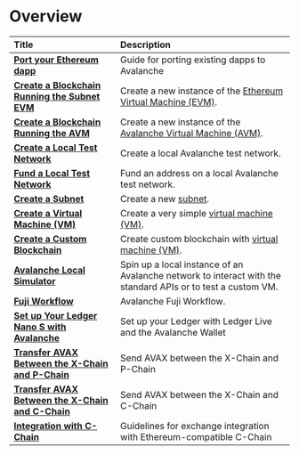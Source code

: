 # Overview

| Title | Description |
| :--- | :--- |
| [**Port your Ethereum dapp**](launch-your-ethereum-dapp.md) | Guide for porting existing dapps to Avalanche |
| [**Create a Blockchain Running the Subnet EVM**](create-evm-blockchain.md) | Create a new instance of the [Ethereum Virtual Machine (EVM)](../../../learn/platform-overview/README.md#contract-chain-c-chain). |
| [**Create a Blockchain Running the AVM**](create-avm-blockchain.md) | Create a new instance of the [Avalanche Virtual Machine (AVM)](../../../learn/platform-overview/README.md#exchange-chain-x-chain). |
| [**Create a Local Test Network**](create-a-local-test-network.md) | Create a local Avalanche test network. |
| [**Fund a Local Test Network**](fund-a-local-test-network.md) | Fund an address on a local Avalanche test network. |
| [**Create a Subnet**](create-a-subnet.md) | Create a new [subnet](../../../learn/platform-overview/#subnets). |
| [**Create a Virtual Machine (VM)**](create-a-virtual-machine-vm.md) | Create a very simple [virtual machine (VM)](../../../learn/platform-overview/README.md#virtual-machines). |
| [**Create a Custom Blockchain**](create-custom-blockchain.md) | Create custom blockchain with [virtual machine (VM)](../../../learn/platform-overview/README.md#virtual-machines). |
| [**Avalanche Local Simulator**](ava-sim.md) | Spin up a local instance of an Avalanche network to interact with the standard APIs or to test a custom VM. |
| [**Fuji Workflow**](fuji-workflow.md) | Avalanche Fuji Workflow. |
| [**Set up Your Ledger Nano S with Avalanche**](setup-your-ledger-nano-s-with-avalanche.md) | Set up your Ledger with Ledger Live and the Avalanche Wallet |
| [**Transfer AVAX Between the X-Chain and P-Chain**](transfer-avax-between-x-chain-and-p-chain.md) | Send AVAX between the X-Chain and P-Chain |
| [**Transfer AVAX Between the X-Chain and C-Chain**](transfer-avax-between-x-chain-and-c-chain.md) | Send AVAX between the X-Chain and C-Chain |
| [**Integration with C-Chain**](integrate-exchange-with-avalanche.md) | Guidelines for exchange integration with Ethereum-compatible C-Chain |

